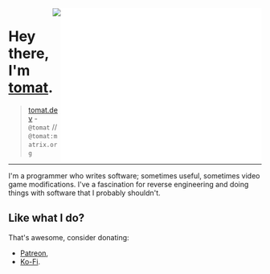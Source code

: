 <img align="right" src="/github-metrics.svg" alt="Metrics" width="400">

<img align="right" src="https://komarev.com/ghpvc/?username=Steviegt6" />

# Hey there, I'm [tomat](https://tomat.dev/).

> [tomat.dev](https://tomat.dev) - `@tomat` // `@tomat:matrix.org`

---

I'm a programmer who writes software; sometimes useful, sometimes video game modifications. I've a fascination for reverse engineering and doing things with software that I probably shouldn't.

## Like what I do?

That's awesome, consider donating:

- [Patreon](https://patreon.com/steviegt6),
- [Ko-Fi](https://ko-fi.com/steviegt6).
